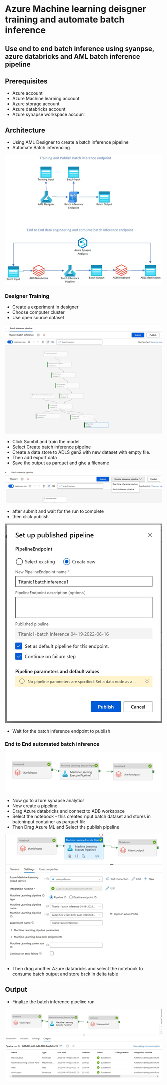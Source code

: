 # Azure Machine learning deisgner training and automate batch inference

## Use end to end batch inference using syanpse, azure databricks and AML batch inference pipeline

## Prerequisites

- Azure account
- Azure Machine learning account
- Azure storage account
- Azure databricks account
- Azure synapse workspace account

## Architecture

- Using AML Designer to create a batch inference pipeline
- Automate Batch inferencing

![Architecture](https://github.com/balakreshnan/Samples2022/blob/main/AzureML/images/amldesigner1.jpg "Architecture")

### Designer Training

- Create a experiment in designer
- Choose computer cluster
- Use open source dataset

![Architecture](https://github.com/balakreshnan/Samples2022/blob/main/AzureML/images/amldesigner4.jpg "Architecture")

- Click Sumbit and train the model
- Select Create batch inference pipeline
- Create a data store to ADLS gen2 with new dataset with empty file.
- Then add export data
- Save the output as parquet and give a filename

![Architecture](https://github.com/balakreshnan/Samples2022/blob/main/AzureML/images/amldesigner5.jpg "Architecture")

- after submit and wait for the run to complete
- then click publish

![Architecture](https://github.com/balakreshnan/Samples2022/blob/main/AzureML/images/amldesigner6.jpg "Architecture")

- Wait for the batch inference endpoint to publish

### End to End automated batch inference

![Architecture](https://github.com/balakreshnan/Samples2022/blob/main/AzureML/images/amldesigner2.jpg "Architecture")

- Now go to azure synapse analytics
- Now create a pipeline
- Drag Azure databricks and connect to ADB workspace
- Select the notebook - this creates input batch dataset and stores in batchinput container as parquet file
- Then Drag Azure ML and Select the publish pipeline

![Architecture](https://github.com/balakreshnan/Samples2022/blob/main/AzureML/images/amldesigner7.jpg "Architecture")

- Then drag another Azure databricks and select the notebook to consume batch output and store back in delta table

## Output

- Finalize the batch inference pipeline run

![Architecture](https://github.com/balakreshnan/Samples2022/blob/main/AzureML/images/amldesigner3.jpg "Architecture")